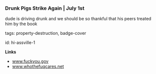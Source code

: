 ### Drunk Pigs Strike Again | July 1st

dude is driving drunk and we should be so thankful that his peers treated him by the book

tags: property-destruction, badge-cover

id: hi-assville-1

**Links**

* www.fuckyou.gov
* www.whothefuqcares.net



